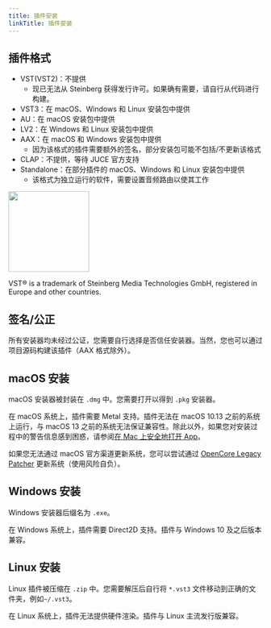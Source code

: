 ```yaml
---
title: 插件安装
linkTitle: 插件安装
---
```


## 插件格式

- VST(VST2)：不提供
    - 现已无法从 Steinberg 获得发行许可。如果确有需要，请自行从代码进行构建。
- VST3：在 macOS、Windows 和 Linux 安装包中提供
- AU：在 macOS 安装包中提供
- LV2：在 Windows 和 Linux 安装包中提供
- AAX：在 macOS 和 Windows 安装包中提供
    - 因为该格式的插件需要额外的签名，部分安装包可能不包括/不更新该格式
- CLAP：不提供，等待 JUCE 官方支持
- Standalone：在部分插件的 macOS、Windows 和 Linux 安装包中提供
    - 该格式为独立运行的软件，需要设置音频路由以使其工作

<img src="/images/vst3.png" style="width: 120pt; max-width: 100%; height: auto"/>

VST® is a trademark of Steinberg Media Technologies GmbH, registered in Europe and other countries.

## 签名/公正

所有安装器均未经过公证，您需要自行选择是否信任安装器。当然，您也可以通过项目源码构建该插件（AAX 格式除外）。

## macOS 安装

macOS 安装器被封装在 `.dmg` 中。您需要打开以得到 `.pkg` 安装器。

在 macOS 系统上，插件需要 Metal 支持。插件无法在 macOS 10.13 之前的系统上运行，与 macOS 13 之前的系统无法保证兼容性。除此以外，如果您对安装过程中的警告信息感到困惑，请参阅[在 Mac 上安全地打开 App](https://support.apple.com/zh-cn/102445)。

如果您无法通过 macOS 官方渠道更新系统，您可以尝试通过 [OpenCore Legacy Patcher](https://github.com/dortania/OpenCore-Legacy-Patcher) 更新系统（使用风险自负）。

## Windows 安装

Windows 安装器后缀名为 `.exe`。

在 Windows 系统上，插件需要 Direct2D 支持。插件与 Windows 10 及之后版本兼容。

## Linux 安装

Linux 插件被压缩在 `.zip` 中。您需要解压后自行将 `*.vst3` 文件移动到正确的文件夹，例如`~/.vst3`。

在 Linux 系统上，插件无法提供硬件渲染。插件与 Linux 主流发行版兼容。